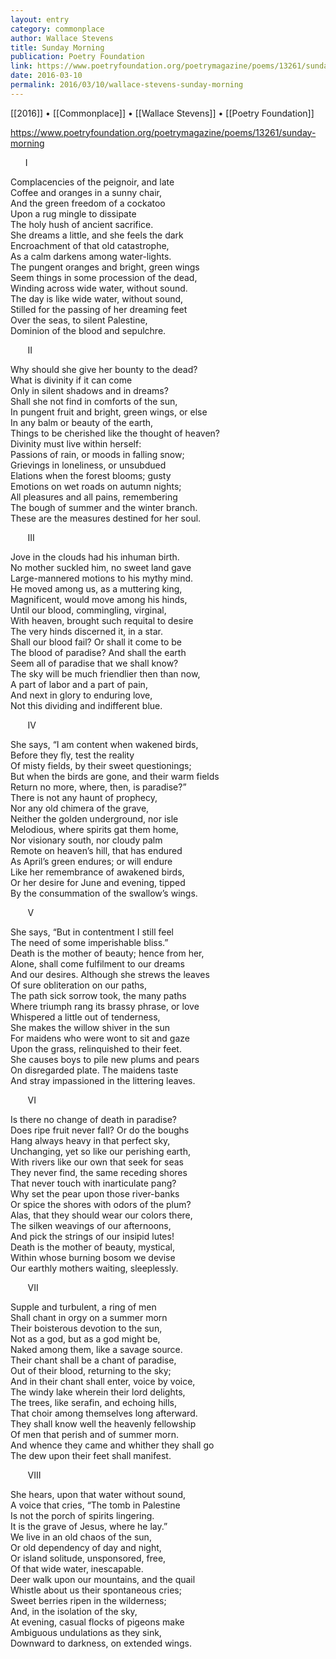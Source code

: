 ```yaml
---
layout: entry
category: commonplace
author: Wallace Stevens
title: Sunday Morning
publication: Poetry Foundation
link: https://www.poetryfoundation.org/poetrymagazine/poems/13261/sunday-morning
date: 2016-03-10
permalink: 2016/03/10/wallace-stevens-sunday-morning
---
```


[[2016]] • [[Commonplace]] • [[Wallace Stevens]] • [[Poetry Foundation]]

https://www.poetryfoundation.org/poetrymagazine/poems/13261/sunday-morning

      I

Complacencies of the peignoir, and late 
<br>Coffee and oranges in a sunny chair, 
<br>And the green freedom of a cockatoo 
<br>Upon a rug mingle to dissipate 
<br>The holy hush of ancient sacrifice. 
<br>She dreams a little, and she feels the dark 
<br>Encroachment of that old catastrophe, 
<br>As a calm darkens among water-lights. 
<br>The pungent oranges and bright, green wings 
<br>Seem things in some procession of the dead, 
<br>Winding across wide water, without sound. 
<br>The day is like wide water, without sound, 
<br>Stilled for the passing of her dreaming feet 
<br>Over the seas, to silent Palestine, 
<br>Dominion of the blood and sepulchre. 


       II

Why should she give her bounty to the dead? 
<br>What is divinity if it can come 
<br>Only in silent shadows and in dreams? 
<br>Shall she not find in comforts of the sun, 
<br>In pungent fruit and bright, green wings, or else 
<br>In any balm or beauty of the earth, 
<br>Things to be cherished like the thought of heaven? 
<br>Divinity must live within herself: 
<br>Passions of rain, or moods in falling snow; 
<br>Grievings in loneliness, or unsubdued 
<br>Elations when the forest blooms; gusty 
<br>Emotions on wet roads on autumn nights; 
<br>All pleasures and all pains, remembering 
<br>The bough of summer and the winter branch. 
<br>These are the measures destined for her soul. 


       III

Jove in the clouds had his inhuman birth. 
<br>No mother suckled him, no sweet land gave 
<br>Large-mannered motions to his mythy mind. 
<br>He moved among us, as a muttering king, 
<br>Magnificent, would move among his hinds, 
<br>Until our blood, commingling, virginal, 
<br>With heaven, brought such requital to desire 
<br>The very hinds discerned it, in a star. 
<br>Shall our blood fail? Or shall it come to be 
<br>The blood of paradise? And shall the earth 
<br>Seem all of paradise that we shall know? 
<br>The sky will be much friendlier then than now, 
<br>A part of labor and a part of pain, 
<br>And next in glory to enduring love, 
<br>Not this dividing and indifferent blue. 


       IV

She says, “I am content when wakened birds, 
<br>Before they fly, test the reality 
<br>Of misty fields, by their sweet questionings; 
<br>But when the birds are gone, and their warm fields 
<br>Return no more, where, then, is paradise?” 
<br>There is not any haunt of prophecy, 
<br>Nor any old chimera of the grave, 
<br>Neither the golden underground, nor isle 
<br>Melodious, where spirits gat them home, 
<br>Nor visionary south, nor cloudy palm 
<br>Remote on heaven’s hill, that has endured 
<br>As April’s green endures; or will endure 
<br>Like her remembrance of awakened birds, 
<br>Or her desire for June and evening, tipped 
<br>By the consummation of the swallow’s wings. 


       V

She says, “But in contentment I still feel 
<br>The need of some imperishable bliss.” 
<br>Death is the mother of beauty; hence from her, 
<br>Alone, shall come fulfilment to our dreams 
<br>And our desires. Although she strews the leaves 
<br>Of sure obliteration on our paths, 
<br>The path sick sorrow took, the many paths 
<br>Where triumph rang its brassy phrase, or love 
<br>Whispered a little out of tenderness, 
<br>She makes the willow shiver in the sun 
<br>For maidens who were wont to sit and gaze 
<br>Upon the grass, relinquished to their feet. 
<br>She causes boys to pile new plums and pears 
<br>On disregarded plate. The maidens taste 
<br>And stray impassioned in the littering leaves. 


       VI

Is there no change of death in paradise? 
<br>Does ripe fruit never fall? Or do the boughs 
<br>Hang always heavy in that perfect sky, 
<br>Unchanging, yet so like our perishing earth, 
<br>With rivers like our own that seek for seas 
<br>They never find, the same receding shores 
<br>That never touch with inarticulate pang? 
<br>Why set the pear upon those river-banks 
<br>Or spice the shores with odors of the plum? 
<br>Alas, that they should wear our colors there, 
<br>The silken weavings of our afternoons, 
<br>And pick the strings of our insipid lutes! 
<br>Death is the mother of beauty, mystical, 
<br>Within whose burning bosom we devise 
<br>Our earthly mothers waiting, sleeplessly. 


       VII

Supple and turbulent, a ring of men 
<br>Shall chant in orgy on a summer morn 
<br>Their boisterous devotion to the sun, 
<br>Not as a god, but as a god might be, 
<br>Naked among them, like a savage source. 
<br>Their chant shall be a chant of paradise, 
<br>Out of their blood, returning to the sky; 
<br>And in their chant shall enter, voice by voice, 
<br>The windy lake wherein their lord delights, 
<br>The trees, like serafin, and echoing hills, 
<br>That choir among themselves long afterward. 
<br>They shall know well the heavenly fellowship 
<br>Of men that perish and of summer morn. 
<br>And whence they came and whither they shall go 
<br>The dew upon their feet shall manifest. 


       VIII

She hears, upon that water without sound, 
<br>A voice that cries, “The tomb in Palestine 
<br>Is not the porch of spirits lingering. 
<br>It is the grave of Jesus, where he lay.” 
<br>We live in an old chaos of the sun, 
<br>Or old dependency of day and night, 
<br>Or island solitude, unsponsored, free, 
<br>Of that wide water, inescapable. 
<br>Deer walk upon our mountains, and the quail 
<br>Whistle about us their spontaneous cries; 
<br>Sweet berries ripen in the wilderness; 
<br>And, in the isolation of the sky, 
<br>At evening, casual flocks of pigeons make 
<br>Ambiguous undulations as they sink, 
<br>Downward to darkness, on extended wings.